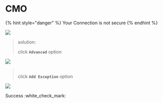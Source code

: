 # CMO



{% hint style="danger" %}
Your Connection is not secure&#x20;
{% endhint %}

![](../.gitbook/assets/bb87bd14-b11a-4f38-bcc1-d053a9d6609f.jpg)

> solution:&#x20;
>
> click **`Advanced`** option

![](../.gitbook/assets/0dee2d45-d936-417b-abc2-401c842eb369.jpg)

> \
> click **`Add Exception`** option

![](../.gitbook/assets/exception.jpg)

Success :white\_check\_mark:&#x20;
